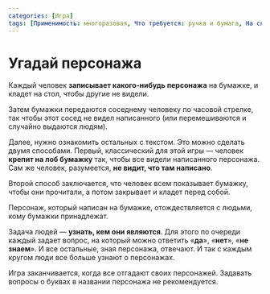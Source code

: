 ```yaml
---
categories: [Игра]
tags: [Применимость: многоразовая, Что требуется: ручка и бумага, На сколько людей рассчитано: от 2, Подвижность: нет]
---
```


# Угадай персонажа

Каждый человек **записывает какого-нибудь персонажа** на бумажке, и кладет на стол, чтобы другие не видели.

Затем бумажки передаются соседнему человеку по часовой стрелке, так чтобы этот сосед не видел написанного (или перемешиваются и случайно выдаются людям).

Далее, нужно ознакомить остальных с текстом. Это можно сделать двумя способами. Первый, классический для этой игры — человек **крепит на лоб бумажку** так, чтобы все видели написанного персонажа. Сам же человек, разумеется, **не видит, что там написано**.

Второй способ заключается, что человек всем показывает бумажку, чтобы они прочитали, а потом закрывает и кладет перед собой.

Персонаж, который написан на бумажке, отождествляется с людьми, кому бумажки принадлежат.

Задача людей — **узнать, кем они являются**. Для этого по очереди каждый задает вопрос, на который можно ответить «**да**», «**нет**», «**не знаем**». И все остальные, зная персонажа, отвечают. И так с каждым кругом люди все больше узнают о персонажах.

Игра заканчивается, когда все отгадают своих персонажей. Задавать вопросы о буквах в названии персонажа не рекомендуется.
